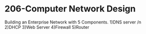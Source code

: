 # 206-Computer Network Design

Building an Enterprise Network with 5 Components. 
1)DNS server /n
2)DHCP
3)Web Server
4)Firewall
5)Router
